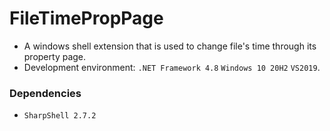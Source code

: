 # FileTimePropPage

+ A windows shell extension that is used to change file's time through its property page.
+ Development environment: `.NET Framework 4.8` `Windows 10 20H2` `VS2019`.

### Dependencies

+ `SharpShell 2.7.2`
